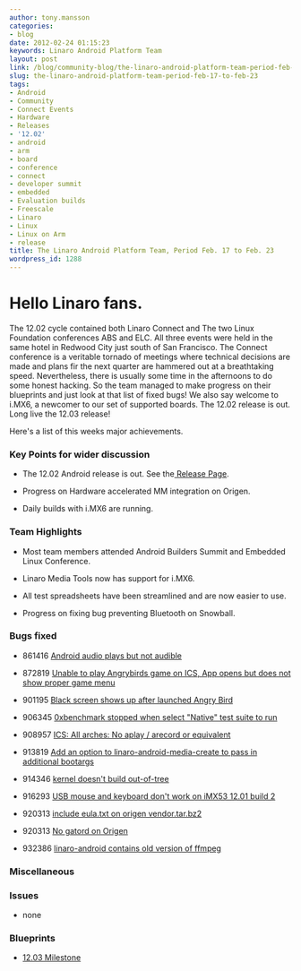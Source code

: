 ```yaml
---
author: tony.mansson
categories:
- blog
date: 2012-02-24 01:15:23
keywords: Linaro Android Platform Team
layout: post
link: /blog/community-blog/the-linaro-android-platform-team-period-feb-17-to-feb-23/
slug: the-linaro-android-platform-team-period-feb-17-to-feb-23
tags:
- Android
- Community
- Connect Events
- Hardware
- Releases
- '12.02'
- android
- arm
- board
- conference
- connect
- developer summit
- embedded
- Evaluation builds
- Freescale
- Linaro
- Linux
- Linux on Arm
- release
title: The Linaro Android Platform Team, Period Feb. 17 to Feb. 23
wordpress_id: 1288
---
```


# Hello Linaro fans.

The 12.02 cycle contained both Linaro Connect and The two Linux Foundation conferences ABS and ELC. All three events were held in the same hotel in Redwood City just south of San Francisco. The Connect conference is a veritable tornado of meetings where technical decisions are made and plans fir the next quarter are hammered out at a breathtaking speed. Nevertheless, there is usually some time in the afternoons to do some honest hacking. So the team managed to make progress on their blueprints and just look at that list of fixed bugs! We also say welcome to i.MX6, a newcomer to our set of supported boards. The 12.02 release is out. Long live the 12.03 release!

Here's a list of this weeks major achievements.

### Key Points for wider discussion


  * The 12.02 Android release is out. See the[ Release Page](https://wiki-archive.linaro.org/Cycles/1202/Release).


  * Progress on Hardware accelerated MM integration on Origen.


  * Daily builds with i.MX6 are running.

### Team Highlights

  * Most team members attended Android Builders Summit and Embedded Linux Conference.


  * Linaro Media Tools now has support for i.MX6.


  * All test spreadsheets have been streamlined and are now easier to use.


  * Progress on fixing bug preventing Bluetooth on Snowball.


### Bugs fixed


  * 861416	[ Android audio plays but not audible](https://bugs.launchpad.net/linaro-android/+bug/861416)


  * 872819	[ Unable to play Angrybirds game on ICS, App opens but does not show proper game menu](https://bugs.launchpad.net/linaro-android/+bug/872819)


  * 901195	[ Black screen shows up after launched Angry Bird](https://bugs.launchpad.net/linaro-android/+bug/901195)


  * 906345	[ 0xbenchmark stopped when select "Native" test suite to run](https://bugs.launchpad.net/linaro-android/+bug/906345)


  * 908957	[ ICS: All arches: No aplay / arecord or equivalent](https://bugs.launchpad.net/linaro-android/+bug/908957)


  * 913819	[ Add an option to linaro-android-media-create to pass in additional bootargs](https://bugs.launchpad.net/linaro-android/+bug/913819)


  * 914346	[ kernel doesn't build out-of-tree](https://bugs.launchpad.net/linaro-android/+bug/914346)


  * 916293	[ USB mouse and keyboard don't work on iMX53 12.01 build 2](https://bugs.launchpad.net/linaro-android/+bug/916293)


  * 920313	[ include eula.txt on origen vendor.tar.bz2](https://bugs.launchpad.net/linaro-android/+bug/920313)


  * 920313	[ No gatord on Origen](https://bugs.launchpad.net/linaro-android/+bug/920313)


  * 932386	[ linaro-android contains old version of ffmpeg](https://bugs.launchpad.net/linaro-android/+bug/932386)

### Miscellaneous

### Issues

  * none
  
### Blueprints

  * [12.03 Milestone](https://launchpad.net/linaro-android/+milestone/12.03)